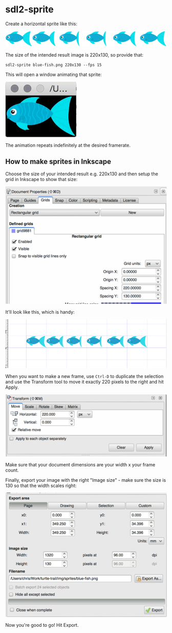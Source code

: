# sdl2-sprite

Create a horizontal sprite like this:

![](img/blue-fish-sprite.png)

The size of the intended result image is 220x130, so provide that:

    sdl2-sprite blue-fish.png 220x130 --fps 15

This will open a window animating that sprite:

![](img/blue-fish.gif)

The animation repeats indefinitely at the desired framerate.

## How to make sprites in Inkscape

Choose the size of your intended result e.g. 220x130 and then setup
the grid in Inkscape to show that size:

![](img/inkscape-doc-properties.png)

It'll look like this, which is handy:

![](img/inkscape-grid.png)

When you want to make a new frame, use `Ctrl-D` to duplicate the
selection and use the Transform tool to move it exactly 220 pixels to
the right and hit Apply.

![](img/inkscape-transform.png)

Make sure that your document dimensions are your width x your frame
count.

Finally, export your image with the right "Image size" - make sure the
size is 130 so that the width scales right:

![](img/inkscape-export.png)

Now you're good to go! Hit Export.

